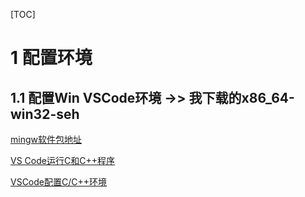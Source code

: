 [TOC]

# 1 配置环境

## 1.1 配置Win VSCode环境 ->> 我下载的x86_64-win32-seh

[mingw软件包地址](https://sourceforge.net/projects/mingw-w64/files/mingw-w64/mingw-w64-release/) 

[VS Code运行C和C++程序](http://c.biancheng.net/view/8114.html) 

[VSCode配置C/C++环境](https://zhuanlan.zhihu.com/p/87864677)
